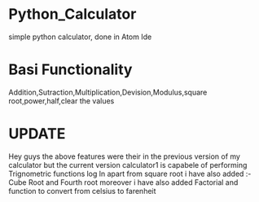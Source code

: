 # Python_Calculator
simple python calculator, done in Atom Ide
# Basi Functionality
Addition,Sutraction,Multiplication,Devision,Modulus,square root,power,half,clear the values
# UPDATE
Hey guys the above features were their in the previous version of my calculator
but the current version calculator1 is capabele of performing 
Trignometric functions
log
ln
apart from square root i have also added :-
Cube Root and
Fourth root 
moreover i have also added
Factorial and 
function to convert from celsius to farenheit



